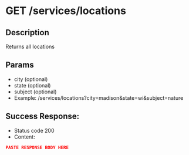 # GET /services/locations

## Description
Returns all locations

## Params
* city (optional)
* state (optional)
* subject (optional)
* Example: /services/locations?city=madison&state=wi&subject=nature

## Success Response:
* Status code 200
* Content:

```json
PASTE RESPONSE BODY HERE
```